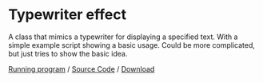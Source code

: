 # Typewriter effect

A class that mimics a typewriter for displaying a specified text. With a simple example script showing a basic usage. Could be more complicated, but just tries to show the basic idea.

[Running program](https://pippinbarr.github.io/cart253-2020/examples/text/typewriter-effect/) / [Source Code](https://github.com/pippinbarr/cart253-2020/tree/master/examples/text/typewriter-effect) / [Download](https//pippinbarr.github.io/cart253-2020/examples/text/typewriter-effect.zip)
